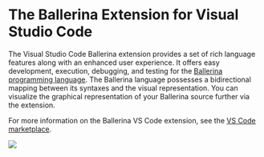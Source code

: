 # The Ballerina Extension for Visual Studio Code

The Visual Studio Code Ballerina extension provides a set of rich language features along with an enhanced user experience. It offers easy development, execution, debugging, and testing for the [Ballerina programming language](https://ballerina.io/). The Ballerina language possesses a bidirectional mapping between its syntaxes and the visual representation. You can visualize the graphical representation of your Ballerina source further via the extension.

For more information on the Ballerina VS Code extension, see the [VS Code marketplace](https://marketplace.visualstudio.com/items?itemName=WSO2.ballerina).

<img src="img/BallerinaVSCodePluging.png" />